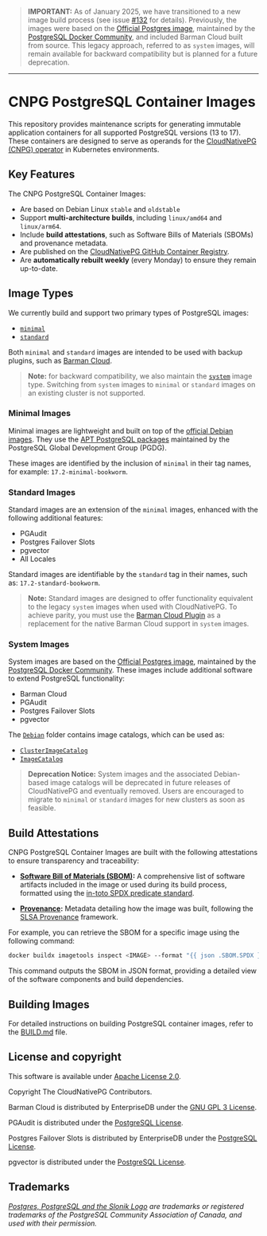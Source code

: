 > **IMPORTANT:** As of January 2025, we have transitioned to a new image build
> process (see issue [#132](https://github.com/cloudnative-pg/postgres-containers/issues/132)
> for details). Previously, the images were based on the
> [Official Postgres image](https://hub.docker.com/_/postgres), maintained by the
> [PostgreSQL Docker Community](https://github.com/docker-library/postgres),
> and included Barman Cloud built from source.
> This legacy approach, referred to as `system` images, will remain available
> for backward compatibility but is planned for a future deprecation.

---

# CNPG PostgreSQL Container Images

This repository provides maintenance scripts for generating immutable
application containers for all supported PostgreSQL versions (13 to 17). These
containers are designed to serve as operands for the [CloudNativePG (CNPG)
operator](https://cloudnative-pg.io) in Kubernetes environments.

## Key Features

The CNPG PostgreSQL Container Images:

- Are based on Debian Linux `stable` and `oldstable`
- Support **multi-architecture builds**, including `linux/amd64` and `linux/arm64`.
- Include **build attestations**, such as Software Bills of Materials (SBOMs) and provenance metadata.
- Are published on the [CloudNativePG GitHub Container Registry](https://github.com/cloudnative-pg/postgres-containers/pkgs/container/postgresql).
- Are **automatically rebuilt weekly** (every Monday) to ensure they remain up-to-date.

## Image Types

We currently build and support two primary types of PostgreSQL images:

- [`minimal`](#minimal-images)
- [`standard`](#standard-images)

Both `minimal` and `standard` images are intended to be used with backup
plugins, such as [Barman Cloud](https://github.com/cloudnative-pg/plugin-barman-cloud).

> **Note:** for backward compatibility, we also maintain the
> [`system`](#system-images) image type. Switching from `system` images to
> `minimal` or `standard` images on an existing cluster is not supported.

### Minimal Images

Minimal images are lightweight and built on top of the
[official Debian images](https://hub.docker.com/_/debian).
They use the [APT PostgreSQL packages](https://wiki.postgresql.org/wiki/Apt)
maintained by the PostgreSQL Global Development Group (PGDG).

These images are identified by the inclusion of `minimal` in their tag names,
for example: `17.2-minimal-bookworm`.

### Standard Images

Standard images are an extension of the `minimal` images, enhanced with the
following additional features:

- PGAudit
- Postgres Failover Slots
- pgvector
- All Locales

Standard images are identifiable by the `standard` tag in their names, such as:
`17.2-standard-bookworm`.

> **Note:** Standard images are designed to offer functionality equivalent to
> the legacy `system` images when used with CloudNativePG. To achieve parity,
> you must use the [Barman Cloud Plugin](https://github.com/cloudnative-pg/plugin-barman-cloud)
> as a replacement for the native Barman Cloud support in `system` images.

### System Images

System images are based on the [Official Postgres image](https://hub.docker.com/_/postgres), maintained by the
[PostgreSQL Docker Community](https://github.com/docker-library/postgres).
These images include additional software to extend PostgreSQL functionality:

- Barman Cloud
- PGAudit
- Postgres Failover Slots
- pgvector

The [`Debian`](Debian) folder contains image catalogs, which can be used as:
- [`ClusterImageCatalog`](https://cloudnative-pg.io/documentation/current/image_catalog/)
- [`ImageCatalog`](https://cloudnative-pg.io/documentation/current/image_catalog/)

> **Deprecation Notice:** System images and the associated Debian-based image
> catalogs will be deprecated in future releases of CloudNativePG and
> eventually removed. Users are encouraged to migrate to `minimal` or
> `standard` images for new clusters as soon as feasible.

## Build Attestations

CNPG PostgreSQL Container Images are built with the following attestations to
ensure transparency and traceability:

- **[Software Bill of Materials
  (SBOM)](https://docs.docker.com/build/metadata/attestations/sbom/):** A
  comprehensive list of software artifacts included in the image or used during
  its build process, formatted using the [in-toto SPDX predicate standard](https://github.com/in-toto/attestation/blob/main/spec/predicates/spdx.md).

- **[Provenance](https://docs.docker.com/build/metadata/attestations/slsa-provenance/):**
  Metadata detailing how the image was built, following the [SLSA Provenance](https://slsa.dev)
  framework.

For example, you can retrieve the SBOM for a specific image using the following
command:

```bash
docker buildx imagetools inspect <IMAGE> --format "{{ json .SBOM.SPDX }}"
```

This command outputs the SBOM in JSON format, providing a detailed view of the
software components and build dependencies.

## Building Images

For detailed instructions on building PostgreSQL container images, refer to the
[BUILD.md](BUILD.md) file.

## License and copyright

This software is available under [Apache License 2.0](LICENSE).

Copyright The CloudNativePG Contributors.

Barman Cloud is distributed by EnterpriseDB under the
[GNU GPL 3 License](https://github.com/EnterpriseDB/barman/blob/master/LICENSE).

PGAudit is distributed under the
[PostgreSQL License](https://github.com/pgaudit/pgaudit/blob/master/LICENSE).

Postgres Failover Slots is distributed by EnterpriseDB under the
[PostgreSQL License](https://github.com/EnterpriseDB/pg_failover_slots/blob/master/LICENSE).

pgvector is distributed under the
[PostgreSQL License](https://github.com/pgvector/pgvector/blob/master/LICENSE).

## Trademarks

*[Postgres, PostgreSQL and the Slonik Logo](https://www.postgresql.org/about/policies/trademarks/)
are trademarks or registered trademarks of the PostgreSQL Community Association
of Canada, and used with their permission.*
